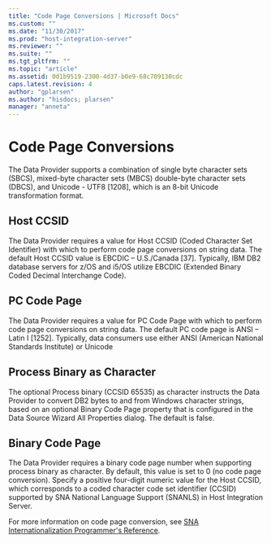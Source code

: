 ```yaml
---
title: "Code Page Conversions | Microsoft Docs"
ms.custom: ""
ms.date: "11/30/2017"
ms.prod: "host-integration-server"
ms.reviewer: ""
ms.suite: ""
ms.tgt_pltfrm: ""
ms.topic: "article"
ms.assetid: 0d1b9519-2300-4d37-b0e9-68c709130cdc
caps.latest.revision: 4
author: "gplarsen"
ms.author: "hisdocs; plarsen"
manager: "anneta"
---
```

# Code Page Conversions
The Data Provider supports a combination of single byte character sets (SBCS), mixed-byte character sets (MBCS) double-byte character sets (DBCS), and Unicode - UTF8 [1208], which is an 8-bit Unicode transformation format.  
  
## Host CCSID  
 The Data Provider requires a value for Host CCSID (Coded Character Set Identifier) with which to perform code page conversions on string data. The default Host CCSID value is EBCDIC – U.S./Canada [37]. Typically, IBM DB2 database servers for z/OS and i5/OS utilize EBCDIC (Extended Binary Coded Decimal Interchange Code).  
  
## PC Code Page  
 The Data Provider requires a value for PC Code Page with which to perform code page conversions on string data. The default PC code page is ANSI – Latin I [1252]. Typically, data consumers use either ANSI (American National Standards Institute) or Unicode  
  
## Process Binary as Character  
 The optional Process binary (CCSID 65535) as character instructs the Data Provider to convert DB2 bytes to and from Windows character strings, based on an optional Binary Code Page property that is configured in the Data Source Wizard All Properties dialog. The default is false.  
  
## Binary Code Page  
 The Data Provider requires a binary code page number when supporting process binary as character. By default, this value is set to 0 (no code page conversion). Specify a positive four-digit numeric value for the Host CCSID, which corresponds to a coded character code set identifier (CCSID) supported by SNA National Language Support (SNANLS) in Host Integration Server.  
  
 For more information on code page conversion, see [SNA Internationalization Programmer's Reference](../core/sna-internationalization-programmer-s-guide1.md).